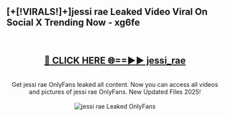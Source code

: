 <h2>[+[!VIRALS!]+]jessi rae Leaked Video Viral On Social X Trending Now - xg6fe</h2>
<br>
<div align="center">
<h2><a href="https://libra.edu.pl?jessi_rae" rel="nofollow">🔴 CLICK HERE 🌐==►► jessi_rae</a></h2>
<br>
Get jessi rae OnlyFans leaked all content. Now you can access all videos and pictures of jessi rae OnlyFans. New Updated Files 2025!
<br>
<br>
<a href="https://libra.edu.pl?jessi_rae" rel="nofollow" data-target="animated-image.originalLink"><img src="https://i.ibb.co.com/WyWwxjT/player-gif2.gif" alt="jessi rae Leaked OnlyFans" style="max-width: 100%; display: inline-block;" data-target="animated-image.originalImage"></a>
</div>
<br>